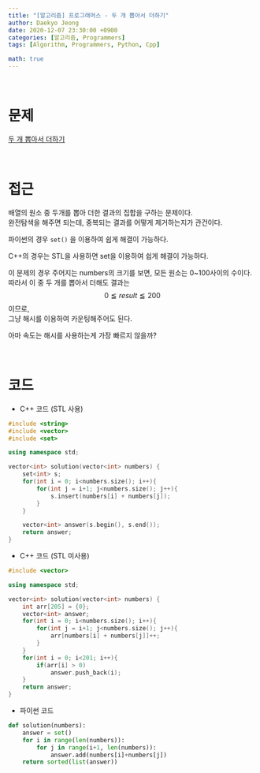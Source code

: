 ```yaml
---
title: "[알고리즘] 프로그래머스 - 두 개 뽑아서 더하기"
author: Daekyo Jeong
date: 2020-12-07 23:30:00 +0900
categories: [알고리즘, Programmers]
tags: [Algorithm, Programmers, Python, Cpp]

math: true
---
```


<br/>

# **문제**


[두 개 뽑아서 더하기](https://programmers.co.kr/learn/courses/30/lessons/68644)

<br/>

# **접근**

배열의 원소 중 두개를 뽑아 더한 결과의 집합을 구하는 문제이다.  
완전탐색을 해주면 되는데, 중복되는 결과를 어떻게 제거하는지가 관건이다.  

파이썬의 경우 `set()` 을 이용하여 쉽게 해결이 가능하다.  

C++의 경우는 STL을 사용하면 set을 이용하여 쉽게 해결이 가능하다.  

이 문제의 경우 주어지는 numbers의 크기를 보면, 모든 원소는 0~100사이의 수이다.  
따라서 이 중 두 개를 뽑아서 더해도 결과는 $$0 \leqq result \leqq 200$$ 이므로,  
그냥 해시를 이용하여 카운팅해주어도 된다.  

아마 속도는 해시를 사용하는게 가장 빠르지 않을까?  

<br/>

# **코드**

- C++ 코드 (STL 사용)

```cpp
#include <string>
#include <vector>
#include <set>

using namespace std;

vector<int> solution(vector<int> numbers) {
    set<int> s;
    for(int i = 0; i<numbers.size(); i++){
        for(int j = i+1; j<numbers.size(); j++){
            s.insert(numbers[i] + numbers[j]);
        }
    }

    vector<int> answer(s.begin(), s.end());
    return answer;
}
```

- C++ 코드 (STL 미사용)

```cpp
#include <vector>

using namespace std;

vector<int> solution(vector<int> numbers) {
    int arr[205] = {0};
    vector<int> answer;
    for(int i = 0; i<numbers.size(); i++){
        for(int j = i+1; j<numbers.size(); j++){
            arr[numbers[i] + numbers[j]]++;
        }
    }
    for(int i = 0; i<201; i++){
        if(arr[i] > 0)
            answer.push_back(i);
    }
    return answer;
}
```


- 파이썬 코드   

```py
def solution(numbers):
    answer = set()
    for i in range(len(numbers)):
        for j in range(i+1, len(numbers)):
            answer.add(numbers[i]+numbers[j])
    return sorted(list(answer))
```

<br/>
